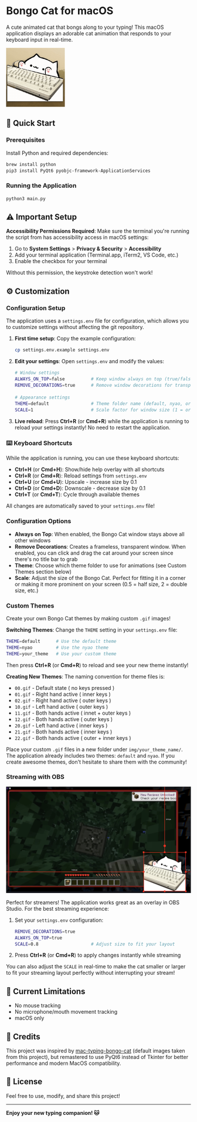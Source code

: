 # Bongo Cat for macOS

A cute animated cat that bongs along to your typing! This macOS application displays an adorable cat animation that responds to your keyboard input in real-time.

![Bongo Cat Demo](examples/default.gif)

## 🚀 Quick Start

### Prerequisites
Install Python and required dependencies:

```bash
brew install python
pip3 install PyQt6 pyobjc-framework-ApplicationServices
```

### Running the Application
```bash
python3 main.py
```

## ⚠️ Important Setup

**Accessibility Permissions Required**: Make sure the terminal you're running the script from has accessibility access in macOS settings:

1. Go to **System Settings** > **Privacy & Security** > **Accessibility**
2. Add your terminal application (Terminal.app, iTerm2, VS Code, etc.)
3. Enable the checkbox for your terminal

Without this permission, the keystroke detection won't work!

## ⚙️ Customization

### Configuration Setup
The application uses a `settings.env` file for configuration, which allows you to customize settings without affecting the git repository.

1. **First time setup**: Copy the example configuration:
   ```bash
   cp settings.env.example settings.env
   ```

2. **Edit your settings**: Open `settings.env` and modify the values:
   ```bash
   # Window settings
   ALWAYS_ON_TOP=false          # Keep window always on top (true/false)
   REMOVE_DECORATIONS=true      # Remove window decorations for transparency (true/false)
   
   # Appearance settings
   THEME=default                # Theme folder name (default, nyao, or custom)
   SCALE=1                      # Scale factor for window size (1 = original size)
   ```

3. **Live reload**: Press **Ctrl+R** (or **Cmd+R**) while the application is running to reload your settings instantly! No need to restart the application.

### ⌨️ Keyboard Shortcuts
While the application is running, you can use these keyboard shortcuts:

- **Ctrl+H** (or **Cmd+H**): Show/hide help overlay with all shortcuts
- **Ctrl+R** (or **Cmd+R**): Reload settings from `settings.env`
- **Ctrl+U** (or **Cmd+U**): Upscale - increase size by 0.1
- **Ctrl+D** (or **Cmd+D**): Downscale - decrease size by 0.1  
- **Ctrl+T** (or **Cmd+T**): Cycle through available themes


All changes are automatically saved to your `settings.env` file!

### Configuration Options
- **Always on Top**: When enabled, the Bongo Cat window stays above all other windows
- **Remove Decorations**: Creates a frameless, transparent window. When enabled, you can click and drag the cat around your screen since there's no title bar to grab
- **Theme**: Choose which theme folder to use for animations (see Custom Themes section below)
- **Scale**: Adjust the size of the Bongo Cat. Perfect for fitting it in a corner or making it more prominent on your screen (0.5 = half size, 2 = double size, etc.)

### Custom Themes
Create your own Bongo Cat themes by making custom `.gif` images! 

**Switching Themes**: Change the `THEME` setting in your `settings.env` file:
```bash
THEME=default      # Use the default theme
THEME=nyao         # Use the nyao theme  
THEME=your_theme   # Use your custom theme
```
Then press **Ctrl+R** (or **Cmd+R**) to reload and see your new theme instantly!

**Creating New Themes**: The naming convention for theme files is:
- `00.gif` - Default state          ( no keys pressed )
- `01.gif` - Right hand active      ( inner keys )
- `02.gif` - Right hand active      ( outer keys )
- `10.gif` - Left hand active       ( outer keys )
- `11.gif` - Both hands active      ( innet + outer keys )
- `12.gif` - Both hands active      ( outer keys )
- `20.gif` - Left hand active       ( inner keys )  
- `21.gif` - Both hands active      ( inner keys )
- `22.gif` - Both hands active      ( outer + inner keys )

Place your custom `.gif` files in a new folder under `img/your_theme_name/`. The application already includes two themes: `default` and `nyao`. If you create awesome themes, don't hesitate to share them with the community!

### Streaming with OBS
![OBS Example](examples/obs.png)

Perfect for streamers! The application works great as an overlay in OBS Studio. For the best streaming experience:

1. Set your `settings.env` configuration:
   ```bash
   REMOVE_DECORATIONS=true
   ALWAYS_ON_TOP=true
   SCALE=0.8                    # Adjust size to fit your layout
   ```

2. Press **Ctrl+R** (or **Cmd+R**) to apply changes instantly while streaming

You can also adjust the `SCALE` in real-time to make the cat smaller or larger to fit your streaming layout perfectly without interrupting your stream!

## 🚧 Current Limitations

- No mouse tracking
- No microphone/mouth movement tracking
- macOS only

## 🙏 Credits

This project was inspired by [mac-typing-bongo-cat](https://github.com/111116/mac-typing-bongo-cat) (default images taken from this project), but remastered to use PyQt6 instead of Tkinter for better performance and modern MacOS compatibility.
## 📝 License

Feel free to use, modify, and share this project!

---

**Enjoy your new typing companion! 🐱**